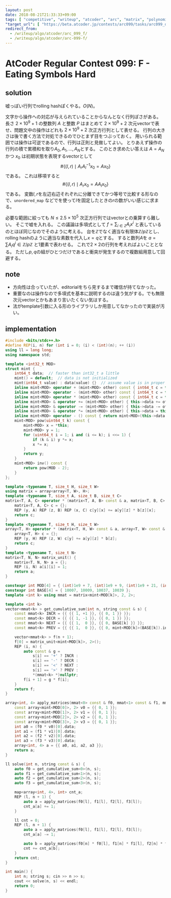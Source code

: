 ```yaml
---
layout: post
date: 2018-08-21T21:33:33+09:00
tags: [ "competitive", "writeup", "atcoder", "arc", "matrix", "polynomial", "rolling-hash" ]
"target_url": [ "https://beta.atcoder.jp/contests/arc099/tasks/arc099_d" ]
redirect_from:
  - /writeup/algo/atcoder/arc_099_f/
  - /writeup/algo/atcoder/arc-099-f/
---
```


# AtCoder Regular Contest 099: F - Eating Symbols Hard

<!-- {% raw %} -->

## solution

嘘っぽい行列でrolling hashぽくやる。$O(N)$。

文字から操作への対応が与えられていることからなんとなく行列ぽさがある。
長さ $2 \times 10^9 + 1$ の整数列 $A$ と整数 $P$ はまとめて $2 \times 10^9 + 2$ 次元vectorで表せ、問題文中の操作はどれも $2 \times 10^9 + 2$ 次正方行列として表せる。
行列の大きさは後で書く方法で対処できるのでひとまず目をつぶっておく。
用いられる範囲では操作は可逆であるので、行列は正則と見做してよい。
とりあえず操作の行列の積で累積和を取り$A_0, A_1, \dots, A_N$とする。
このとき求めたい答えは $A = A_N$ かつ $x_0$ は初期状態を表現するvectorとして $$ \# \left\{ (l, r) \mid A_r A_l^{-1} x_0 = A x_0 \right\} $$ である。
これは移項すると $$ \# \left\{ (l, r) \mid A_r x_0 = A A_l x_0 \right\} $$ である。
変数$l, r$を左辺右辺それぞれに分離できてかつ等号で比較する形なので、`unordered_map` などでを使って$l$を固定したときの$r$の数がいい感じに求まる。

必要な範囲に絞っても $N \le 2.5 \times 10^5$ 次正方行列ではvectorとの乗算すら難しい。
そこで嘘を入れる。
この議論は多項式として $f = \sum _ {i \in \mathbb{Z}} A _ i x^i$ と表しているのとほぼ同じなのでそのように考える。
台を$\mathbb{Z}$でなく適当な有限体$\mathbb{Z}/p\mathbb{Z}$とし、rolling hashのように適当な素数を代入し$x = q$とする。
すると数列$A$を $a = \sum A _ i q^i \in \mathbb{Z}/p\mathbb{Z}$ と1要素で表わせる。
これで$2 \times 2$の行列を考えればよいこととなる。
ただし$p, q$の組がひとつだけであると衝突が発生するので複数組用意して回避する。

## note

-   方向性は合っていたが、editorialをちら見するまで確信が持てなかった。
-   重要なのは操作なので多項式を基本に説明するのは違う気がする。でも無限次元vectorとかもあまり言いたくない気はする。
-   法がtemplate引数に入る形のライブラリしか用意してなかったので実装が汚い。

## implementation

``` c++
#include <bits/stdc++.h>
#define REP(i, n) for (int i = 0; (i) < (int)(n); ++ (i))
using ll = long long;
using namespace std;

template <int32_t MOD>
struct mint {
    int64_t data;  // faster than int32_t a little
    mint() = default;  // data is not initialized
    mint(int64_t value) : data(value) {}  // assume value is in proper range
    inline mint<MOD> operator + (mint<MOD> other) const { int64_t c = this->data + other.data; return mint<MOD>(c >= MOD ? c - MOD : c); }
    inline mint<MOD> operator - (mint<MOD> other) const { int64_t c = this->data - other.data; return mint<MOD>(c <    0 ? c + MOD : c); }
    inline mint<MOD> operator * (mint<MOD> other) const { int64_t c = this->data * int64_t(other.data) % MOD; return mint<MOD>(c < 0 ? c + MOD : c); }
    inline mint<MOD> & operator += (mint<MOD> other) { this->data += other.data; if (this->data >= MOD) this->data -= MOD; return *this; }
    inline mint<MOD> & operator -= (mint<MOD> other) { this->data -= other.data; if (this->data <    0) this->data += MOD; return *this; }
    inline mint<MOD> & operator *= (mint<MOD> other) { this->data = this->data * int64_t(other.data) % MOD; if (this->data < 0) this->data += MOD; return *this; }
    inline mint<MOD> operator - () const { return mint<MOD>(this->data ? MOD - this->data : 0); }
    mint<MOD> pow(uint64_t k) const {
        mint<MOD> x = *this;
        mint<MOD> y = 1;
        for (uint64_t i = 1; i and (i <= k); i <<= 1) {
            if (k & i) y *= x;
            x *= x;
        }
        return y;
    }
    mint<MOD> inv() const {
        return pow(MOD - 2);
    }
};

template <typename T, size_t H, size_t W>
using matrix = array<array<T, W>, H>;
template <typename T, size_t A, size_t B, size_t C>
matrix<T, A, C> operator * (matrix<T, A, B> const & a, matrix<T, B, C> const & b) {
    matrix<T, A, C> c = {};
    REP (y, A) REP (z, B) REP (x, C) c[y][x] += a[y][z] * b[z][x];
    return c;
}
template <typename T, size_t H, size_t W>
array<T, H> operator * (matrix<T, H, W> const & a, array<T, W> const & b) {
    array<T, H> c = {};
    REP (y, H) REP (z, W) c[y] += a[y][z] * b[z];
    return c;
}
template <typename T, size_t N>
matrix<T, N, N> matrix_unit() {
    matrix<T, N, N> a = {};
    REP (i, N) a[i][i] = 1;
    return a;
}

constexpr int MOD[4] = { (int)1e9 + 7, (int)1e9 + 9, (int)1e9 + 21, (int)1e9 + 33 };
constexpr int BASE[4] = { 10007, 10009, 10037, 10039 };
template <int k> using mmat = matrix<mint<MOD[k]>, 2, 2>;

template <int k>
vector<mmat<k> > get_cumulative_sum(int n, string const & s) {
    const mmat<k> INCR = {{ {{ 1, +1 }}, {{ 0, 1 }} }};
    const mmat<k> DECR = {{ {{ 1, -1 }}, {{ 0, 1 }} }};
    const mmat<k> NEXT = {{ {{ 1,  0 }}, {{ 0, BASE[k] }} }};
    const mmat<k> PREV = {{ {{ 1,  0 }}, {{ 0, mint<MOD[k]>(BASE[k]).inv() }} }};

    vector<mmat<k> > f(n + 1);
    f[0] = matrix_unit<mint<MOD[k]>, 2>();
    REP (i, n) {
        auto const & g =
            s[i] == '+' ? INCR :
            s[i] == '-' ? DECR :
            s[i] == '<' ? NEXT :
            s[i] == '>' ? PREV :
            *(mmat<k> *)nullptr;
        f[i + 1] = g * f[i];
    }
    return f;
}

array<int, 4> apply_matrices(mmat<0> const & f0, mmat<1> const & f1, mmat<2> const & f2, mmat<3> const & f3) {
    const array<mint<MOD[0]>, 2> v0 = {{ 0, 1 }};
    const array<mint<MOD[1]>, 2> v1 = {{ 0, 1 }};
    const array<mint<MOD[2]>, 2> v2 = {{ 0, 1 }};
    const array<mint<MOD[3]>, 2> v3 = {{ 0, 1 }};
    int a0 = (f0 * v0)[0].data;
    int a1 = (f1 * v1)[0].data;
    int a2 = (f2 * v2)[0].data;
    int a3 = (f3 * v3)[0].data;
    array<int, 4> a = {{ a0, a1, a2, a3 }};
    return a;
}

ll solve(int n, string const & s) {
    auto f0 = get_cumulative_sum<0>(n, s);
    auto f1 = get_cumulative_sum<1>(n, s);
    auto f2 = get_cumulative_sum<2>(n, s);
    auto f3 = get_cumulative_sum<3>(n, s);

    map<array<int, 4>, int> cnt_a;
    REP (l, n + 1) {
        auto a = apply_matrices(f0[l], f1[l], f2[l], f3[l]);
        cnt_a[a] += 1;
    }

    ll cnt = 0;
    REP (l, n + 1) {
        auto a = apply_matrices(f0[l], f1[l], f2[l], f3[l]);
        cnt_a[a] -= 1;

        auto b = apply_matrices(f0[n] * f0[l], f1[n] * f1[l], f2[n] * f2[l], f3[n] * f3[l]);
        cnt += cnt_a[b];
    }
    return cnt;
}

int main() {
    int n; string s; cin >> n >> s;
    cout << solve(n, s) << endl;
    return 0;
}
```

<!-- {% endraw %} -->

